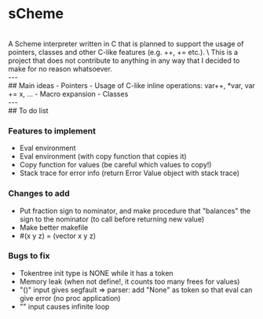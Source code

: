 # sCheme
<br>
A Scheme interpreter written in C that is planned to support the usage of pointers, classes and other C-like features (e.g. ++, += etc.). \
This is a project that does not contribute to anything in any way that I decided to make for no reason whatsoever. 
<br>
---
<br>
## Main ideas
- Pointers
- Usage of C-like inline operations: var++,  *var, var += x, ...
- Macro expansion
- Classes
<br>
---
<br>
## To do list

### Features to implement
- Eval environment
- Eval environment (with copy function that copies it)
- Copy function for values (be careful which values to copy!)
- Stack trace for error info (return Error Value object with stack trace)

### Changes to add
- Put fraction sign to nominator, and make procedure that "balances" the sign to the nominator (to call before returning new value)
- Make better makefile
- #(x y z) = (vector x y z)

### Bugs to fix
- Tokentree init type is NONE while it has a token
- Memory leak (when not define!, it counts too many frees for values)
- "()" input gives segfault
    => parser: add "None" as token so that eval can give error (no proc application)
- "" input causes infinite loop
